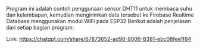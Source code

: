 Program ini adalah contoh penggunaan sensor DHT11 untuk membaca suhu dan kelembapan, 
kemudian mengirimkan data tersebut ke Firebase Realtime Database menggunakan modul WiFi pada ESP32
Berikut adalah penjelasan dari setiap bagian program:

Link: https://chatgpt.com/share/67873652-ad98-8006-8381-ebc08fee1f84
